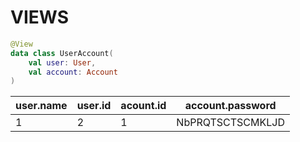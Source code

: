 # VIEWS

```kotlin
@View
data class UserAccount(
    val user: User,
    val account: Account
)
```

| user.name | user.id | acount.id | account.password |
|-----------|---------|-----------|------------------|
| 1         | 2       | 1         | NbPRQTSCTSCMKLJD |

